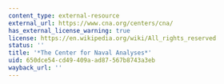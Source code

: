 ```yaml
---
content_type: external-resource
external_url: https://www.cna.org/centers/cna/
has_external_license_warning: true
license: https://en.wikipedia.org/wiki/All_rights_reserved
status: ''
title: '*The Center for Naval Analyses*'
uid: 650dce54-cd49-409a-ad87-567b8743a3eb
wayback_url: ''
---
```

